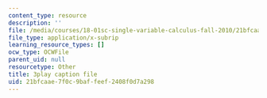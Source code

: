 ```yaml
---
content_type: resource
description: ''
file: /media/courses/18-01sc-single-variable-calculus-fall-2010/21bfcaae7f0c9baffeef2408f0d7a298_Bv9kVDcj7yo.srt
file_type: application/x-subrip
learning_resource_types: []
ocw_type: OCWFile
parent_uid: null
resourcetype: Other
title: 3play caption file
uid: 21bfcaae-7f0c-9baf-feef-2408f0d7a298
---
```

